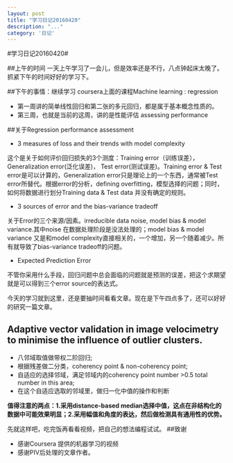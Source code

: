 ```yaml
---
layout: post
title: "学习日记20160420"
description: "..."
category: '日记'
---
```



#学习日记20160420#

##上午的时间
一天上午学习了一会儿，但是效率还是不行，八点钟起床太晚了。抓紧下午的时间好好的学习下。

##下午的事情：继续学习 coursera上面的课程Machine learning : regression
- 第一周讲的简单线性回归和第二张的多元回归，都是属于基本概念性质的。
- 第三周，也就是当前的这周，讲的是性能评估 assessing performance

##关于Regression performance assessment
- 3 measures of loss and their trends with model complexity

这个是关于如何评价回归损失的3个测度：Training error（训练误差），Generalization error(泛化误差)， Test error(测试误差)。Training error & Test error是可以计算的，Generalization error只是理论上的一个东西，通常被Test error所替代。根据error的分析，defining overfitting，模型选择的问题；同时，如何将数据进行划分Training data & Test data 并没有确定的规则。

- 3 sources of error and the bias-variance tradeoff

关于Error的三个来源/因素。irreducible data noise, model bias & model variance.其中noise 在数据处理阶段是没法处理的；model bias & model variance 又是和model complexity直接相关的，一个增加，另一个随着减少。所有就导致了bias-variance tradeoff的问题。

- Expected Prediction Error

不管你采用什么手段，回归问题中总会面临的问题就是预测的误差，把这个求期望就是可以得到三个error source的表达式。

今天的学习就到这里，还是要抽时间看看文章。现在是下午四点多了，还可以好好的研究一篇文章。

## Adaptive vector validation in image velocimetry to minimise the influence of outlier clusters.

- 八邻域取值做带权二阶回归;
- 根据残差做二分类，coherency point & non-coherency point;
- 自适应的选择邻域，满足邻域内的coherency point number >0.5 total number in this area;
- 在这个自适应选取的邻域里，做归一化中值的操作和判断

**值得注意的两点：1.采用distance-based median选择中值，这点在非结构化的数据中可能效果明显；2.采用幅值和角度的表达，然后做检测具有通用性的优势。**

先就这样吧，吃完饭再看看视频，把自己的想法编程试试。
##致谢
- 感谢Coursera 提供的机器学习的视频
- 感谢PIV后处理的文章作者。